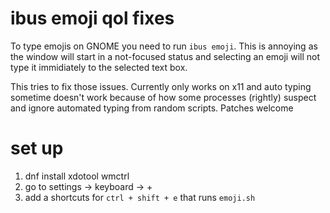 # ibus emoji qol fixes

To type emojis on GNOME you need to run `ibus emoji`.
This is annoying as the window will start in a not-focused status and
selecting an emoji will not type it immidiately to the selected text box.

This tries to fix those issues.
Currently only works on x11 and auto typing sometime doesn't work because of
how some processes (rightly) suspect and ignore automated typing from random
scripts.
Patches welcome

# set up
1. dnf install xdotool wmctrl
2. go to settings -> keyboard -> +
3. add a shortcuts for `ctrl + shift + e` that runs `emoji.sh`
